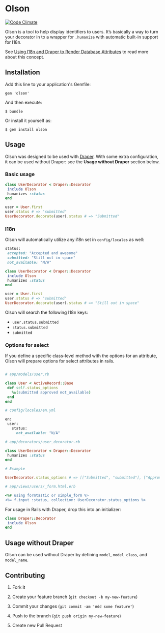 # Olson

[![Code Climate](https://codeclimate.com/github/carnesmedia/olson.png)](https://codeclimate.com/github/carnesmedia/olson)

Olson is a tool to help display identifiers to users. It’s basically a way to turn your decorator in to a wrapper for `.humanize` with automatic built-in support for I18n.

See [Using I18n and Draper to Render Database Attributes](http://blog.amielmartin.com/post/12341219947/using-i18n-and-draper-to-render-database-attributes) to read more about this concept.

## Installation

Add this line to your application's Gemfile:

    gem 'olson'

And then execute:

    $ bundle

Or install it yourself as:

    $ gem install olson

## Usage

Olson was designed to be used with [Draper](https://github.com/drapergem/draper). With some extra configuration, it can be used without Draper: see the **Usage without Draper** section below.

### Basic usage

```ruby
class UserDecorator < Draper::Decorator
 include Olson
 humanizes :status
end

user = User.first
user.status # => "submitted"
UserDecorator.decorate(user).status # => "Submitted"
```

### I18n

Olson will automatically utilize any i18n set in `config/locales` as well:

```ruby
status:
 accepted: "Accepted and awesome"
 submitted: "Still out in space"
 not_available: "N/A"
```

```ruby
class UserDecorator < Draper::Decorator
 include Olson
 humanizes :status
end

user = User.first
user.status # => "submitted"
UserDecorator.decorate(user).status # => "Still out in space"
```

Olson will search the following I18n keys:


* `user.status.submitted`
* `status.submitted`
* `submitted`

### Options for select

If you define a specific class-level method with the options for an attribute, Olson will prepare options for select attributes in rails.

```ruby

# app/models/user.rb

class User < ActiveRecord::Base
 def self.status_options
   %w(submitted approved not_available)
 end
end

# config/locales/en.yml

en:
 user:
   status:
     not_available: "N/A"

# app/decorators/user_decorator.rb

class UserDecorator < Draper::Decorator
 humanizes :status
end

# Example

UserDecorator.status_options # => [["Submitted", "submitted"], ["Approved", "approved"], ["N/A", "not_available"]]

# app/views/users/_form.html.erb

<%# using formtastic or simple_form %>
<%= f.input :status, collection: UserDecorator.status_options %>
```

For usage in Rails with Draper, drop this into an initializer:

```ruby
class Draper::Decorator
 include Olson
end
```


## Usage without Draper

Olson can be used without Draper by defining `model`, `model_class`, and `model_name`.

## Contributing

1. Fork it

2. Create your feature branch (`git checkout -b my-new-feature`)

3. Commit your changes (`git commit -am 'Add some feature'`)

4. Push to the branch (`git push origin my-new-feature`)

5. Create new Pull Request
